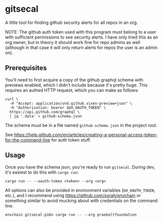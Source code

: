 # gitsecal
A little tool for finding github security alerts for all repos in an org.

NOTE: The github auth token used with this program must belong to a user with
sufficient permissions to see security alerts. I have only tried this as an org
owner, but in theory it should work fine for repo admins as well (although in
that case it will only return alerts for repos the user is an admin on).

## Prerequisites

You'll need to first acquire a copy of the github graphql schema with previews
enabled, which I didn't include because it's pretty huge. This requires an
authed HTTP request, which you can make as follows:

```
curl \
  -H "Accept: application/vnd.github.vixen-preview+json" \
  -H "Authorization: bearer $GH_OAUTH_TOKEN" \
  https://api.github.com/graphql \
  | jq '.data' > github-schema.json
```

The schema must be in a file named `github-schema.json` in the project root.

See
https://help.github.com/en/articles/creating-a-personal-access-token-for-the-command-line
for auth token stuff.

## Usage

Once you have the schema json, you're ready to run `gitsecal`. During dev, it's
easiest to do this with `cargo run`:

```
cargo run -- --oauth-token <token> --org <org>
```

All options can also be provided in environment variables (`GH_OAUTH_TOKEN`,
etc.), and I recommend using https://github.com/sorah/envchain or something
similar to avoid mucking about with credentials on the command line.

```
envchain gitsecal-p16n cargo run -- --org praekeltfoundation
```

